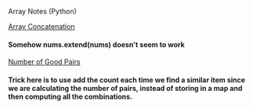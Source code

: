 Array Notes (Python)

[Array Concatenation](./Concatenation%20of%20Array/Solution.py) 

#### Somehow nums.extend(nums) doesn't seem to work 

[Number of Good Pairs](./Number%20of%20Good%20Pairs/Solution.py)

#### Trick here is to use add the count each time we find a similar item since we are calculating the number of pairs, instead of storing in a map and then computing all the combinations.